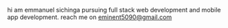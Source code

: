 hi am emmanuel sichinga pursuing full stack web development and mobile app development.
reach me on eminent5090@gmail.com

